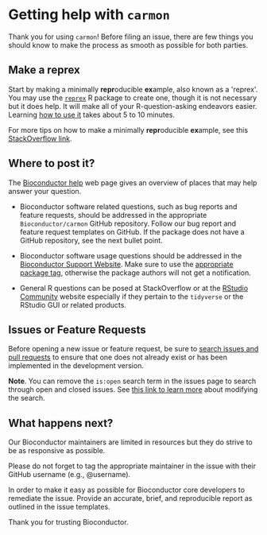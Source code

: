 # Getting help with `carmon`

Thank you for using `carmon`!
Before filing an issue, there are few things you should know to make the process
as smooth as possible for both parties.

## Make a reprex

Start by making a minimally **repr**oducible **ex**ample, also known as a
'reprex'. You may use the [`reprex`](https://reprex.tidyverse.org/) R package to
create one, though it is not necessary but it does help. It will make all of
your R-question-asking endeavors easier. Learning
[how to use it](https://reprex.tidyverse.org/articles/learn-reprex.html) takes
about 5 to 10 minutes.

For more tips on how to make a minimally **repr**oducible **ex**ample, see this
[StackOverflow link](https://stackoverflow.com/questions/5963269/how-to-make-a-great-r-reproducible-example).

## Where to post it?

The [Bioconductor help](http://bioconductor.org/help/) web page gives an
overview of places that may help answer your question.

* Bioconductor software related questions, such as bug reports and feature
  requests, should be addressed in the appropriate `Bioconductor/carmon`
  GitHub repository. Follow our bug report and feature request templates on
  GitHub. If the package does not have a GitHub repository, see the next bullet
  point.

* Bioconductor software usage questions should be addressed in the
  [Bioconductor Support Website](https://support.bioconductor.org/). Make sure
  to use the
  [appropriate package tag](https://support.bioconductor.org/tag/carmon),
  otherwise the package authors will not get a notification.
  
* General R questions can be posed at StackOverflow or at the
  [RStudio Community](https://community.rstudio.com/) website especially if they
  pertain to the `tidyverse` or the RStudio GUI or related products.

## Issues or Feature Requests

Before opening a new issue or feature request, be sure to
[search issues and pull requests](https://github.com/DrQuestion/carmon/issues)
to ensure that one does not already exist or has been implemented in the
development version.

**Note**. You can remove the `is:open` search term in the issues page to search
through open and closed issues. See
[this link to learn more](https://help.github.com/articles/searching-issues-and-pull-requests/)
about modifying the search.

## What happens next?

Our Bioconductor maintainers are limited in resources but they do strive to be
as responsive as possible.

Please do not forget to tag the appropriate maintainer in the issue with their
GitHub username (e.g., @username).

In order to make it easy as possible for Bioconductor core developers to
remediate the issue. Provide an accurate, brief, and reproducible report
as outlined in the issue templates.

Thank you for trusting Bioconductor.
